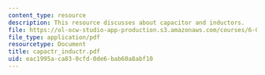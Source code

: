 ```yaml
---
content_type: resource
description: This resource discusses about capacitor and inductors.
file: https://ol-ocw-studio-app-production.s3.amazonaws.com/courses/6-071j-introduction-to-electronics-signals-and-measurement-spring-2006/eac1995aca830cfd0de6bab60a8abf10_capactr_inductr.pdf
file_type: application/pdf
resourcetype: Document
title: capactr_inductr.pdf
uid: eac1995a-ca83-0cfd-0de6-bab60a8abf10
---
```

